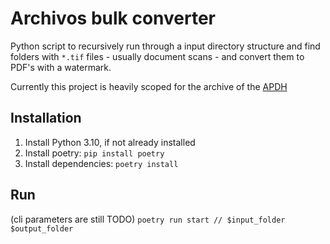 # Archivos bulk converter

Python script to recursively run through a input directory
structure and find folders with `*.tif` files - usually document scans -
and convert them to PDF's with a watermark.

Currently this project is heavily scoped for the archive of the
[APDH](https://www.apdh.org.ar)

## Installation

1. Install Python 3.10, if not already installed
2. Install poetry: `pip install poetry`
3. Install dependencies: `poetry install`

## Run

(cli parameters are still TODO)
`poetry run start // $input_folder $output_folder`
